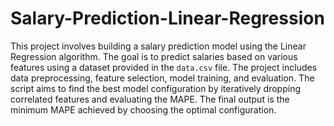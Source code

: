 # Salary-Prediction-Linear-Regression
This project involves building a salary prediction model using the Linear Regression algorithm. The goal is to predict salaries based on various features using a dataset provided in the `data.csv` file. The project includes data preprocessing, feature selection, model training, and evaluation. The script aims to find the best model configuration by iteratively dropping correlated features and evaluating the MAPE. The final output is the minimum MAPE achieved by choosing the optimal configuration.

